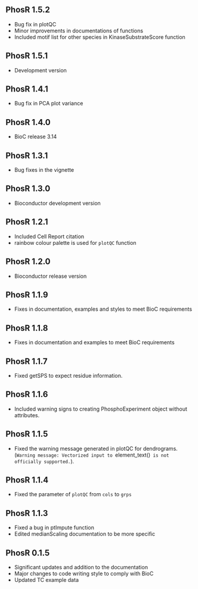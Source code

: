 ## PhosR 1.5.2

* Bug fix in plotQC
* Minor improvements in documentations of functions
* Included motif list for other species in KinaseSubstrateScore function

## PhosR 1.5.1

* Development version

## PhosR 1.4.1

* Bug fix in PCA plot variance

## PhosR 1.4.0

* BioC release 3.14


## PhosR 1.3.1

* Bug fixes in the vignette

## PhosR 1.3.0

* Bioconductor development version

## PhosR 1.2.1

* Included Cell Report citation
* rainbow colour palette is used for `plotQC` function


## PhosR 1.2.0

* Bioconductor release version


## PhosR 1.1.9

* Fixes in documentation, examples and styles to meet BioC requirements

## PhosR 1.1.8

* Fixes in documentation and examples to meet BioC requirements

## PhosR 1.1.7

* Fixed getSPS to expect residue information.


## PhosR 1.1.6

* Included warning signs to creating PhosphoExperiment object without attributes.


## PhosR 1.1.5

* Fixed the warning message generated in plotQC for dendrograms. (`Warning message:
Vectorized input to `element_text()` is not officially supported.`).


## PhosR 1.1.4

* Fixed the parameter of `plotQC` from `cols` to `grps`


## PhosR 1.1.3

* Fixed a bug in ptImpute function
* Edited medianScaling documentation to be more specific


## PhosR 0.1.5

* Significant updates and addition to the documentation
* Major changes to code writing style to comply with BioC
* Updated TC example data
